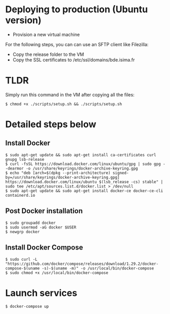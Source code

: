 # Deploying to production (Ubuntu version)

- Provision a new virtual machine

For the following steps, you can can use an SFTP client like Filezilla:

- Copy the release folder to the VM
- Copy the SSL certificates to /etc/ssl/domains/bde.isima.fr

# TLDR

Simply run this command in the VM after copying all the files:

```
$ chmod +x ./scripts/setup.sh && ./scripts/setup.sh
```

# Detailed steps below

## Install Docker

```
$ sudo apt-get update && sudo apt-get install ca-certificates curl gnupg lsb-release
$ curl -fsSL https://download.docker.com/linux/ubuntu/gpg | sudo gpg --dearmor -o /usr/share/keyrings/docker-archive-keyring.gpg
$ echo "deb [arch=$(dpkg --print-architecture) signed-by=/usr/share/keyrings/docker-archive-keyring.gpg] https://download.docker.com/linux/ubuntu $(lsb_release -cs) stable" | sudo tee /etc/apt/sources.list.d/docker.list > /dev/null
$ sudo apt-get update && sudo apt-get install docker-ce docker-ce-cli containerd.io
```

## Post Docker installation

```
$ sudo groupadd docker
$ sudo usermod -aG docker $USER
$ newgrp docker
```

## Install Docker Compose

```
$ sudo curl -L "https://github.com/docker/compose/releases/download/1.29.2/docker-compose-$(uname -s)-$(uname -m)" -o /usr/local/bin/docker-compose
$ sudo chmod +x /usr/local/bin/docker-compose
```

# Launch services

```
$ docker-compose up
```
